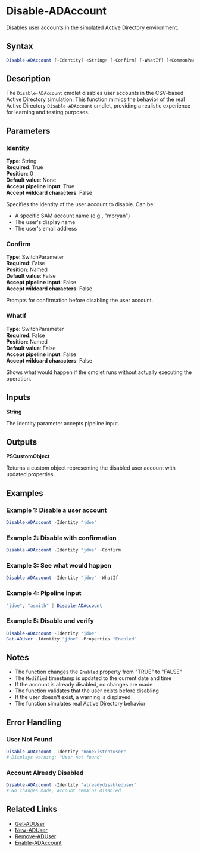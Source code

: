# Disable-ADAccount

Disables user accounts in the simulated Active Directory environment.

## Syntax

```powershell
Disable-ADAccount [-Identity] <String> [-Confirm] [-WhatIf] [<CommonParameters>]
```

## Description

The `Disable-ADAccount` cmdlet disables user accounts in the CSV-based Active Directory simulation. This function mimics the behavior of the real Active Directory `Disable-ADAccount` cmdlet, providing a realistic experience for learning and testing purposes.

## Parameters

### Identity
**Type**: String  
**Required**: True  
**Position**: 0  
**Default value**: None  
**Accept pipeline input**: True  
**Accept wildcard characters**: False

Specifies the identity of the user account to disable. Can be:
- A specific SAM account name (e.g., "mbryan")
- The user's display name
- The user's email address

### Confirm
**Type**: SwitchParameter  
**Required**: False  
**Position**: Named  
**Default value**: False  
**Accept pipeline input**: False  
**Accept wildcard characters**: False

Prompts for confirmation before disabling the user account.

### WhatIf
**Type**: SwitchParameter  
**Required**: False  
**Position**: Named  
**Default value**: False  
**Accept pipeline input**: False  
**Accept wildcard characters**: False

Shows what would happen if the cmdlet runs without actually executing the operation.

## Inputs

**String**

The Identity parameter accepts pipeline input.

## Outputs

**PSCustomObject**

Returns a custom object representing the disabled user account with updated properties.

## Examples

### Example 1: Disable a user account
```powershell
Disable-ADAccount -Identity "jdoe"
```

### Example 2: Disable with confirmation
```powershell
Disable-ADAccount -Identity "jdoe" -Confirm
```

### Example 3: See what would happen
```powershell
Disable-ADAccount -Identity "jdoe" -WhatIf
```

### Example 4: Pipeline input
```powershell
"jdoe", "asmith" | Disable-ADAccount
```

### Example 5: Disable and verify
```powershell
Disable-ADAccount -Identity "jdoe"
Get-ADUser -Identity "jdoe" -Properties "Enabled"
```

## Notes

- The function changes the `Enabled` property from "TRUE" to "FALSE"
- The `Modified` timestamp is updated to the current date and time
- If the account is already disabled, no changes are made
- The function validates that the user exists before disabling
- If the user doesn't exist, a warning is displayed
- The function simulates real Active Directory behavior

## Error Handling

### User Not Found
```powershell
Disable-ADAccount -Identity "nonexistentuser"
# Displays warning: "User not found"
```

### Account Already Disabled
```powershell
Disable-ADAccount -Identity "alreadydisableduser"
# No changes made, account remains disabled
```

## Related Links

- [Get-ADUser](Get-ADUser.md)
- [New-ADUser](New-ADUser.md)
- [Remove-ADUser](Remove-ADUser.md)
- [Enable-ADAccount](Enable-ADAccount.md) 